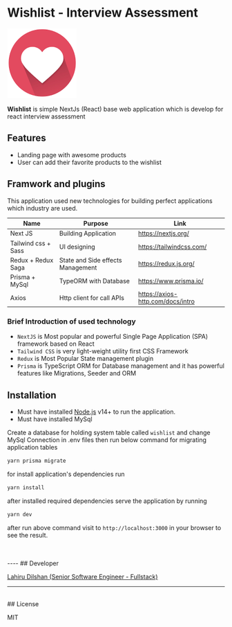 # Wishlist - Interview Assessment

![N|Solid](https://github.com/lahirudilshan/react-nextjs-wishlist-interview-assesment/blob/master/materials/images/logo.png)

**Wishlist** is simple NextJs (React) base web application which is develop for react interview  assessment 
## Features

- Landing page with awesome products
- User can add their favorite products to the wishlist

## Framwork and plugins

This application used new technologies for building perfect applications which industry are used.

| Name    | Purpose      |Link |
| ------    |-------------|------ |
| Next JS  | Building Application| https://nextjs.org/ |
| Tailwind css + Sass | UI designing | https://tailwindcss.com/ |
| Redux + Redux Saga | State and Side effects Management| https://redux.js.org/ |
| Prisma + MySql  | TypeORM with Database| https://www.prisma.io/ |
| Axios  | Http client for call APIs| https://axios-http.com/docs/intro |

### Brief Introduction of used technology

- ```NextJS``` is Most popular and powerful Single Page Application (SPA) framework based on React
- ```Tailwind CSS``` is very light-weight utility first CSS Framework
- ```Redux``` is Most Popular State management plugin
- ```Prisma``` is TypeScript ORM for Database management and it has powerful features like Migrations, Seeder and ORM 

## Installation

- Must have installed [Node.js](https://nodejs.org/) v14+ to run the application.
- Must have installed MySql

Create a database for holding system table called ```wishlist```
and change MySql Connection in .env files then run below command for migrating application tables

```cmd
yarn prisma migrate
```
for install application's dependencies
run

```cmd
yarn install
```
after installed required dependencies serve the application by running
```cmd
yarn dev
```

after run above command visit to ```http://localhost:3000``` in your browser to see the result.

<br>
<br>
----
## Developer

[Lahiru Dilshan (Senior Software Engineer - Fullstack)](https://www.linkedin.com/in/lahiru-dilshan-408ab3108/)

----
<br>
## License

MIT